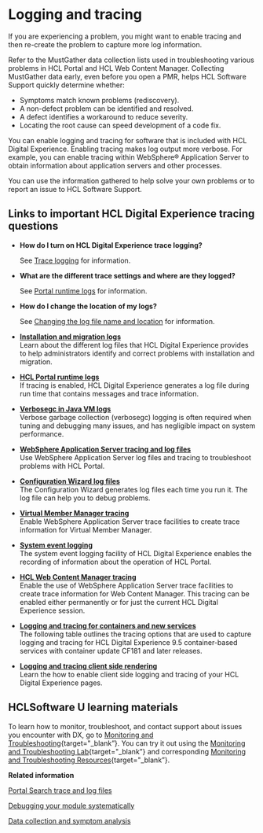 # Logging and tracing

If you are experiencing a problem, you might want to enable tracing and then re-create the problem to capture more log information.

Refer to the MustGather data collection lists used in troubleshooting various problems in HCL Portal and HCL Web Content Manager. Collecting MustGather data early, even before you open a PMR, helps HCL Software Support quickly determine whether:

-   Symptoms match known problems \(rediscovery\).
-   A non-defect problem can be identified and resolved.
-   A defect identifies a workaround to reduce severity.
-   Locating the root cause can speed development of a code fix.

You can enable logging and tracing for software that is included with HCL Digital Experience. Enabling tracing makes log output more verbose. For example, you can enable tracing within WebSphere® Application Server to obtain information about application servers and other processes.

You can use the information gathered to help solve your own problems or to report an issue to HCL Software Support.

## Links to important HCL Digital Experience tracing questions

-   **How do I turn on HCL Digital Experience trace logging?**

    See [Trace logging](adsyslog.md#tra_log) for information.


-   **What are the different trace settings and where are they logged?**

    See [Portal runtime logs](run_logs.md) for information.


-   **How do I change the location of my logs?**

    See [Changing the log file name and location](adsyslog.md#log_loc) for information.


-   **[Installation and migration logs](inst_logs.md)**  
Learn about the different log files that HCL Digital Experience provides to help administrators identify and correct problems with installation and migration.
-   **[HCL Portal runtime logs](run_logs.md)**  
If tracing is enabled, HCL Digital Experience generates a log file during run time that contains messages and trace information.
-   **[Verbosegc in Java VM logs](verbosegc.md)**  
Verbose garbage collection \(verbosegc\) logging is often required when tuning and debugging many issues, and has negligible impact on system performance.
-   **[WebSphere Application Server tracing and log files](was_logs.md)**  
Use WebSphere Application Server log files and tracing to troubleshoot problems with HCL Portal.
-   **[Configuration Wizard log files](cfg_wizd_logs.md)**  
The Configuration Wizard generates log files each time you run it. The log file can help you to debug problems.
-   **[Virtual Member Manager tracing](wmm_logs.md)**  
Enable WebSphere Application Server trace facilities to create trace information for Virtual Member Manager.
-   **[System event logging](adsyslog.md)**  
The system event logging facility of HCL Digital Experience enables the recording of information about the operation of HCL Portal.
-   **[HCL Web Content Manager tracing](wcm_logs.md)**  
Enable the use of WebSphere Application Server trace facilities to create trace information for Web Content Manager. This tracing can be enabled either permanently or for just the current HCL Digital Experience session.
-   **[Logging and tracing for containers and new services](logging_tracing_containers_and_new_services.md)**  
The following table outlines the tracing options that are used to capture logging and tracing for HCL Digital Experience 9.5 container-based services with container update CF181 and later releases.
-   **[Logging and tracing client side rendering](../logging_and_tracing/logging_and_tracing_clientside)**  
Learn the how to enable client side logging and tracing of your HCL Digital Experience pages.

## HCLSoftware U learning materials

To learn how to monitor, troubleshoot, and contact support about issues you encounter with DX, go to [Monitoring and Troubleshooting](https://hclsoftwareu.hcltechsw.com/component/axs/?view=sso_config&id=3&forward=https%3A%2F%2Fhclsoftwareu.hcltechsw.com%2Fcourses%2Flesson%2F%3Fid%3D3436){target="_blank”}. You can try it out using the [Monitoring and Troubleshooting Lab](https://hclsoftwareu.hcltechsw.com/images/Lc4sMQCcN5uxXmL13gSlsxClNTU3Mjc3NTc4MTc2/DS_Academy/DX/Administrator/HDX-ADM-200_Monitoring_and_Troubleshooting_Lab.pdf){target="_blank”} and corresponding [Monitoring and Troubleshooting Resources](https://hclsoftwareu.hcltechsw.com/images/Lc4sMQCcN5uxXmL13gSlsxClNTU3Mjc3NTc4MTc2/DS_Academy/DX/Administrator/HDX-ADM-200_Monitoring_and_Troubleshooting_Lab_Resources.zip){target="_blank”}.

**Related information**  

[Portal Search trace and log files](../../../../build_sites/search/portal_search/hint_tips/srrlogtrac.md)

[Debugging your module systematically](../../../../build_sites/themes_skins/the_module_framework/troubleshooting_modular_themes/themeopt_mod_debug_pattern.md)

[Data collection and symptom analysis](../../../manage/troubleshooting/tools_for_troubleshooting_and_diagnostics/tbl_apdt_over.md)
